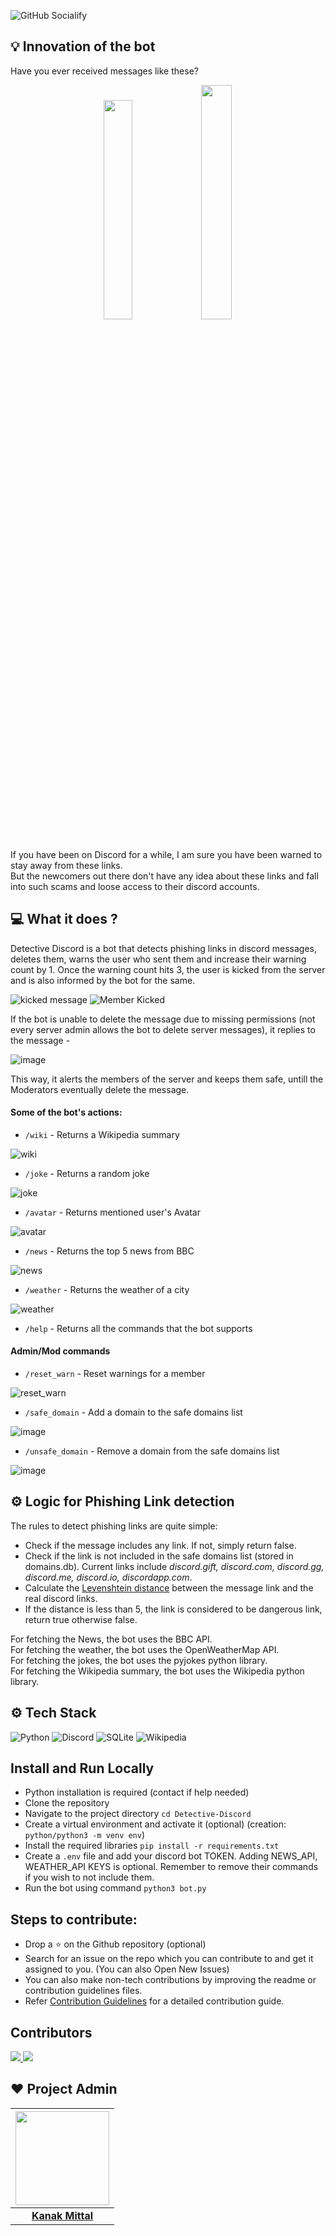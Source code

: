 ![GitHub Socialify](https://socialify.git.ci/kanakmi/Detective-Discord/image?description=1&forks=1&issues=1&language=1&name=1&owner=1&pattern=Plus&pulls=1&stargazers=1&theme=Dark)

## 💡 Innovation of the bot

Have you ever received messages like these?

<p align="center">
<img width="30%" src="https://user-images.githubusercontent.com/54859521/150679129-0ac89bbb-6a90-43e4-96a5-c248b57e5544.png"/> <img width="31%" src="https://user-images.githubusercontent.com/54859521/150679357-43aa6388-4679-4a7b-b390-09a1cdba5508.png" />
</p>

If you have been on Discord for a while, I am sure you have been warned to stay away from these links. <br>
But the newcomers out there don't have any idea about these links and fall into such scams and loose access to their discord accounts.

## 💻 What it does ?

Detective Discord is a bot that detects phishing links in discord messages, deletes them, warns the user who sent them and increase their warning count by 1. Once the warning count hits 3, the user is kicked from the server and is also informed by the bot for the same. <br>

![kicked message](https://user-images.githubusercontent.com/54859521/194596490-32fa036b-adbd-4755-b934-c26e2b360f08.png)
![Member Kicked](https://user-images.githubusercontent.com/54859521/194545745-3b880a6a-e91e-499d-a797-1c96ab5528ac.png)

If the bot is unable to delete the message due to missing permissions (not every server admin allows the bot to delete server messages), it replies to the message - <br>

![image](https://user-images.githubusercontent.com/54859521/194545318-c766d6b7-e87b-4f0c-84b0-71ed19e105f4.png)

This way, it alerts the members of the server and keeps them safe, untill the Moderators eventually delete the message.

#### Some of the bot's actions:

- `/wiki` - Returns a Wikipedia summary

![wiki](https://user-images.githubusercontent.com/54859521/194546793-f4339a0c-0f54-4c4c-bc66-11df5adffe04.png)

- `/joke` - Returns a random joke

![joke](https://user-images.githubusercontent.com/54859521/194547247-661d59fa-d52d-4e86-a22c-bdaa13221e69.png)

- `/avatar` - Returns mentioned user's Avatar

![avatar](https://user-images.githubusercontent.com/72182690/194627771-4c53435f-241b-433a-b803-c92e15145ab5.png)

- `/news` - Returns the top 5 news from BBC

![news](https://user-images.githubusercontent.com/54859521/194547431-b9d3bfb9-25d7-44d9-86d2-b04f9a19eb24.png)

- `/weather` - Returns the weather of a city

![weather](https://user-images.githubusercontent.com/54859521/194547554-817f4983-e4c2-4765-b2e4-272a6c786282.png)

- `/help` - Returns all the commands that the bot supports

#### Admin/Mod commands

- `/reset_warn` - Reset warnings for a member

![reset_warn](https://user-images.githubusercontent.com/54859521/194548071-43cecee9-a221-4cab-91de-1281403f5ab9.png)

- `/safe_domain` - Add a domain to the safe domains list

![image](https://user-images.githubusercontent.com/54859521/194548279-ce6002ea-1765-4803-a1dd-f79ed6941f7c.png)

- `/unsafe_domain` - Remove a domain from the safe domains list

![image](https://user-images.githubusercontent.com/54859521/194548588-a38f0a03-1935-4a63-9cdf-339af7881314.png)

## ⚙️ Logic for Phishing Link detection

The rules to detect phishing links are quite simple:

- Check if the message includes any link. If not, simply return false.
- Check if the link is not included in the safe domains list (stored in domains.db). Current links include _discord.gift, discord.com, discord.gg, discord.me, discord.io, discordapp.com_.
- Calculate the [Levenshtein distance](https://en.wikipedia.org/wiki/Levenshtein_distance) between the message link and the real discord links.
- If the distance is less than 5, the link is considered to be dangerous link, return true otherwise false.

For fetching the News, the bot uses the BBC API. <br>
For fetching the weather, the bot uses the OpenWeatherMap API. <br>
For fetching the jokes, the bot uses the pyjokes python library. <br>
For fetching the Wikipedia summary, the bot uses the Wikipedia python library. <br>

## ⚙️ Tech Stack

![Python](https://img.shields.io/badge/python-3670A0?style=for-the-badge&logo=python&logoColor=ffdd54) ![Discord](https://img.shields.io/badge/Discord.py-%237289DA.svg?style=for-the-badge&logo=discord&logoColor=white) ![SQLite](https://img.shields.io/badge/sqlite-%2307405e.svg?style=for-the-badge&logo=sqlite&logoColor=white) ![Wikipedia](https://img.shields.io/badge/Wikipedia-%23000000.svg?style=for-the-badge&logo=wikipedia&logoColor=white)

## Install and Run Locally

- Python installation is required (contact if help needed)
- Clone the repository
- Navigate to the project directory `cd Detective-Discord`
- Create a virtual environment and activate it (optional) (creation: `python/python3 -m venv env`)
- Install the required libraries `pip install -r requirements.txt`
- Create a `.env` file and add your discord bot TOKEN. Adding NEWS_API, WEATHER_API KEYS is optional. Remember to remove their commands if you wish to not include them.
- Run the bot using command `python3 bot.py`

## Steps to contribute:

- Drop a :star: on the Github repository (optional)<br/>
- Search for an issue on the repo which you can contribute to and get it assigned to you. (You can also Open New Issues)
- You can also make non-tech contributions by improving the readme or contribution guidelines files.
- Refer <a href="https://github.com/kanakmi/Detective-Discord/blob/Version-2.0/CONTRIBUTING.md">Contribution Guidelines</a> for a detailed contribution guide.

## Contributors

<a href="https://github.com/kanakmi/Detective-Discord/graphs/contributors">
  <img src="https://contrib.rocks/image?repo=kanakmi/Detective-Discord&&max=817" />
</a>
<a href="https://github.com/Divyanshu960/Divyanshu960/graphs/contributors">
  <img src="https://contrib.rocks/image?repo=Divyanshu960/Divyanshu960" />
</a>

## ❤️ Project Admin

| <a href="https://github.com/kanakmi"><img src="https://avatars.githubusercontent.com/u/54859521?v=4" width=150px height=150px /></a> |
| :----------------------------------------------------------------------------------------------------------------------------------: |
|                                           **[Kanak Mittal](https://twitter.com/Kanakmi)**                                            |
